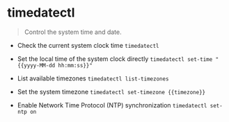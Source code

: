 # timedatectl
> Control the system time and date.

- Check the current system clock time
`timedatectl`

- Set the local time of the system clock directly
`timedatectl set-time "{{yyyy-MM-dd hh:mm:ss}}"`

- List available timezones
`timedatectl list-timezones`

- Set the system timezone
`timedatectl set-timezone {{timezone}}`

- Enable Network Time Protocol (NTP) synchronization
`timedatectl set-ntp on`
